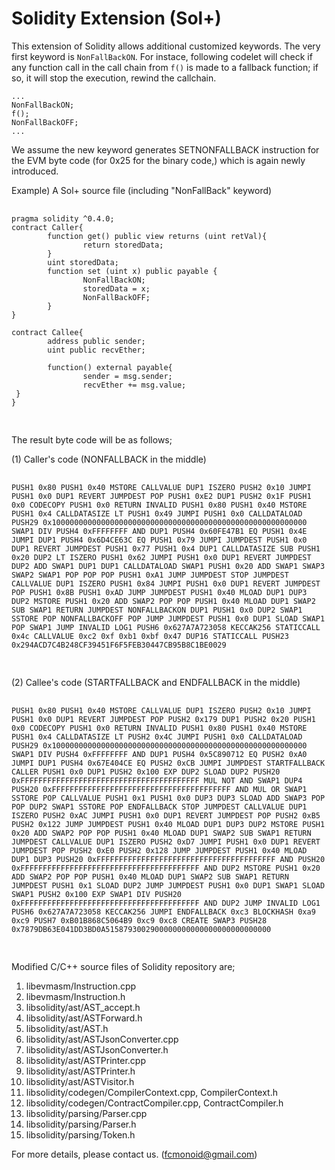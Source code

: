 # Solidity Extension (Sol+)

This extension of Solidity allows additional customized keywords.
The very first keyword is `NonFallBackON`.
For instace, following codelet will check if any function call in  the call chain from `f()` is made to a fallback function; if so, it will stop the execution, rewind the callchain.

    ...
    NonFallBackON;
    f();
    NonFallBackOFF;
    ...

We assume the new keyword generates SETNONFALLBACK instruction for the EVM byte code (for 0x25 for the binary code,) which is again newly introduced.

Example)
A Sol+ source file (including "NonFallBack" keyword)
<pre> <code>
pragma solidity ^0.4.0;
contract Caller{
        function get() public view returns (uint retVal){
                return storedData;
        }
        uint storedData;
        function set (uint x) public payable {
                NonFallBackON;
                storedData = x;
                NonFallBackOFF;
        }
}

contract Callee{
        address public sender;
        uint public recvEther;

        function() external payable{
                sender = msg.sender;
                recvEther += msg.value;
 }
}

</code> </pre>

The result byte code will be as follows;

(1) Caller's code (NONFALLBACK in the middle)

<pre> <code>
PUSH1 0x80 PUSH1 0x40 MSTORE CALLVALUE DUP1 ISZERO PUSH2 0x10 JUMPI PUSH1 0x0 DUP1 REVERT JUMPDEST POP PUSH1 0xE2 DUP1 PUSH2 0x1F PUSH1 0x0 CODECOPY PUSH1 0x0 RETURN INVALID PUSH1 0x80 PUSH1 0x40 MSTORE PUSH1 0x4 CALLDATASIZE LT PUSH1 0x49 JUMPI PUSH1 0x0 CALLDATALOAD PUSH29 0x100000000000000000000000000000000000000000000000000000000 SWAP1 DIV PUSH4 0xFFFFFFFF AND DUP1 PUSH4 0x60FE47B1 EQ PUSH1 0x4E JUMPI DUP1 PUSH4 0x6D4CE63C EQ PUSH1 0x79 JUMPI JUMPDEST PUSH1 0x0 DUP1 REVERT JUMPDEST PUSH1 0x77 PUSH1 0x4 DUP1 CALLDATASIZE SUB PUSH1 0x20 DUP2 LT ISZERO PUSH1 0x62 JUMPI PUSH1 0x0 DUP1 REVERT JUMPDEST DUP2 ADD SWAP1 DUP1 DUP1 CALLDATALOAD SWAP1 PUSH1 0x20 ADD SWAP1 SWAP3 SWAP2 SWAP1 POP POP POP PUSH1 0xA1 JUMP JUMPDEST STOP JUMPDEST CALLVALUE DUP1 ISZERO PUSH1 0x84 JUMPI PUSH1 0x0 DUP1 REVERT JUMPDEST POP PUSH1 0x8B PUSH1 0xAD JUMP JUMPDEST PUSH1 0x40 MLOAD DUP1 DUP3 DUP2 MSTORE PUSH1 0x20 ADD SWAP2 POP POP PUSH1 0x40 MLOAD DUP1 SWAP2 SUB SWAP1 RETURN JUMPDEST NONFALLBACKON DUP1 PUSH1 0x0 DUP2 SWAP1 SSTORE POP NONFALLBACKOFF POP JUMP JUMPDEST PUSH1 0x0 DUP1 SLOAD SWAP1 POP SWAP1 JUMP INVALID LOG1 PUSH6 0x627A7A723058 KECCAK256 STATICCALL 0x4c CALLVALUE 0xc2 0xf 0xb1 0xbf 0x47 DUP16 STATICCALL PUSH23 0x294ACD7C4B248CF39451F6F5FEB30447CB95B8C1BE0029

</code> </pre>

(2) Callee's code (STARTFALLBACK and ENDFALLBACK in the middle)

<pre> <code>
PUSH1 0x80 PUSH1 0x40 MSTORE CALLVALUE DUP1 ISZERO PUSH2 0x10 JUMPI PUSH1 0x0 DUP1 REVERT JUMPDEST POP PUSH2 0x179 DUP1 PUSH2 0x20 PUSH1 0x0 CODECOPY PUSH1 0x0 RETURN INVALID PUSH1 0x80 PUSH1 0x40 MSTORE PUSH1 0x4 CALLDATASIZE LT PUSH2 0x4C JUMPI PUSH1 0x0 CALLDATALOAD PUSH29 0x100000000000000000000000000000000000000000000000000000000 SWAP1 DIV PUSH4 0xFFFFFFFF AND DUP1 PUSH4 0x5C890712 EQ PUSH2 0xA0 JUMPI DUP1 PUSH4 0x67E404CE EQ PUSH2 0xCB JUMPI JUMPDEST STARTFALLBACK CALLER PUSH1 0x0 DUP1 PUSH2 0x100 EXP DUP2 SLOAD DUP2 PUSH20 0xFFFFFFFFFFFFFFFFFFFFFFFFFFFFFFFFFFFFFFFF MUL NOT AND SWAP1 DUP4 PUSH20 0xFFFFFFFFFFFFFFFFFFFFFFFFFFFFFFFFFFFFFFFF AND MUL OR SWAP1 SSTORE POP CALLVALUE PUSH1 0x1 PUSH1 0x0 DUP3 DUP3 SLOAD ADD SWAP3 POP POP DUP2 SWAP1 SSTORE POP ENDFALLBACK STOP JUMPDEST CALLVALUE DUP1 ISZERO PUSH2 0xAC JUMPI PUSH1 0x0 DUP1 REVERT JUMPDEST POP PUSH2 0xB5 PUSH2 0x122 JUMP JUMPDEST PUSH1 0x40 MLOAD DUP1 DUP3 DUP2 MSTORE PUSH1 0x20 ADD SWAP2 POP POP PUSH1 0x40 MLOAD DUP1 SWAP2 SUB SWAP1 RETURN JUMPDEST CALLVALUE DUP1 ISZERO PUSH2 0xD7 JUMPI PUSH1 0x0 DUP1 REVERT JUMPDEST POP PUSH2 0xE0 PUSH2 0x128 JUMP JUMPDEST PUSH1 0x40 MLOAD DUP1 DUP3 PUSH20 0xFFFFFFFFFFFFFFFFFFFFFFFFFFFFFFFFFFFFFFFF AND PUSH20 0xFFFFFFFFFFFFFFFFFFFFFFFFFFFFFFFFFFFFFFFF AND DUP2 MSTORE PUSH1 0x20 ADD SWAP2 POP POP PUSH1 0x40 MLOAD DUP1 SWAP2 SUB SWAP1 RETURN JUMPDEST PUSH1 0x1 SLOAD DUP2 JUMP JUMPDEST PUSH1 0x0 DUP1 SWAP1 SLOAD SWAP1 PUSH2 0x100 EXP SWAP1 DIV PUSH20 0xFFFFFFFFFFFFFFFFFFFFFFFFFFFFFFFFFFFFFFFF AND DUP2 JUMP INVALID LOG1 PUSH6 0x627A7A723058 KECCAK256 JUMPI ENDFALLBACK 0xc3 BLOCKHASH 0xa9 0xc9 PUSH7 0xB01B868C5064B9 0xc9 0xc8 CREATE SWAP3 PUSH28 0x7879DB63E041DD3BD0A5158793002900000000000000000000000000

</code> </pre>

Modified C/C++ source files of Solidity repository are;

1. libevmasm/Instruction.cpp
2. libevmasm/Instruction.h
3. libsolidity/ast/AST_accept.h
4. libsolidity/ast/ASTForward.h
5. libsolidity/ast/AST.h
6. libsolidity/ast/ASTJsonConverter.cpp
7. libsolidity/ast/ASTJsonConverter.h
8. libsolidity/ast/ASTPrinter.cpp
9. libsolidity/ast/ASTPrinter.h
10. libsolidity/ast/ASTVisitor.h
11. libsolidity/codegen/CompilerContext.cpp, CompilerContext.h
12. libsolidity/codegen/ContractCompiler.cpp, ContractCompiler.h
13. libsolidity/parsing/Parser.cpp
14. libsolidity/parsing/Parser.h 
15. libsolidity/parsing/Token.h



For more details, please contact us. (fcmonoid@gmail.com)
